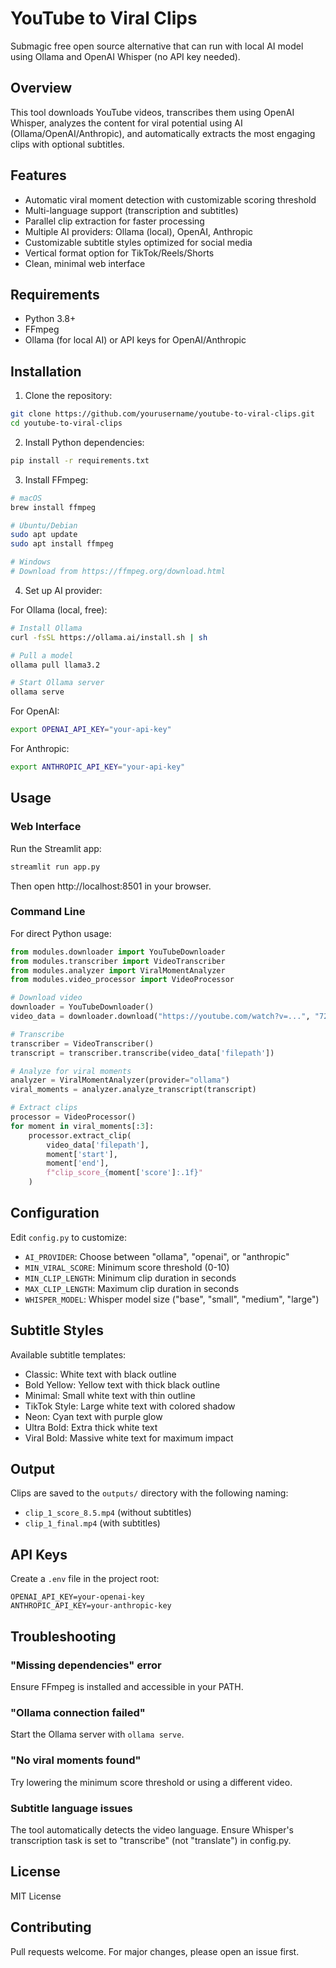 # YouTube to Viral Clips

Submagic free open source alternative that can run with local AI model using Ollama and OpenAI Whisper (no API key needed).

## Overview

This tool downloads YouTube videos, transcribes them using OpenAI Whisper, analyzes the content for viral potential using AI (Ollama/OpenAI/Anthropic), and automatically extracts the most engaging clips with optional subtitles.

## Features

- Automatic viral moment detection with customizable scoring threshold
- Multi-language support (transcription and subtitles)
- Parallel clip extraction for faster processing
- Multiple AI providers: Ollama (local), OpenAI, Anthropic
- Customizable subtitle styles optimized for social media
- Vertical format option for TikTok/Reels/Shorts
- Clean, minimal web interface

## Requirements

- Python 3.8+
- FFmpeg
- Ollama (for local AI) or API keys for OpenAI/Anthropic

## Installation

1. Clone the repository:
```bash
git clone https://github.com/yourusername/youtube-to-viral-clips.git
cd youtube-to-viral-clips
```

2. Install Python dependencies:
```bash
pip install -r requirements.txt
```

3. Install FFmpeg:
```bash
# macOS
brew install ffmpeg

# Ubuntu/Debian
sudo apt update
sudo apt install ffmpeg

# Windows
# Download from https://ffmpeg.org/download.html
```

4. Set up AI provider:

For Ollama (local, free):
```bash
# Install Ollama
curl -fsSL https://ollama.ai/install.sh | sh

# Pull a model
ollama pull llama3.2

# Start Ollama server
ollama serve
```

For OpenAI:
```bash
export OPENAI_API_KEY="your-api-key"
```

For Anthropic:
```bash
export ANTHROPIC_API_KEY="your-api-key"
```

## Usage

### Web Interface

Run the Streamlit app:
```bash
streamlit run app.py
```

Then open http://localhost:8501 in your browser.

### Command Line

For direct Python usage:
```python
from modules.downloader import YouTubeDownloader
from modules.transcriber import VideoTranscriber
from modules.analyzer import ViralMomentAnalyzer
from modules.video_processor import VideoProcessor

# Download video
downloader = YouTubeDownloader()
video_data = downloader.download("https://youtube.com/watch?v=...", "720p")

# Transcribe
transcriber = VideoTranscriber()
transcript = transcriber.transcribe(video_data['filepath'])

# Analyze for viral moments
analyzer = ViralMomentAnalyzer(provider="ollama")
viral_moments = analyzer.analyze_transcript(transcript)

# Extract clips
processor = VideoProcessor()
for moment in viral_moments[:3]:
    processor.extract_clip(
        video_data['filepath'],
        moment['start'],
        moment['end'],
        f"clip_score_{moment['score']:.1f}"
    )
```

## Configuration

Edit `config.py` to customize:

- `AI_PROVIDER`: Choose between "ollama", "openai", or "anthropic"
- `MIN_VIRAL_SCORE`: Minimum score threshold (0-10)
- `MIN_CLIP_LENGTH`: Minimum clip duration in seconds
- `MAX_CLIP_LENGTH`: Maximum clip duration in seconds
- `WHISPER_MODEL`: Whisper model size ("base", "small", "medium", "large")

## Subtitle Styles

Available subtitle templates:
- Classic: White text with black outline
- Bold Yellow: Yellow text with thick black outline
- Minimal: Small white text with thin outline
- TikTok Style: Large white text with colored shadow
- Neon: Cyan text with purple glow
- Ultra Bold: Extra thick white text
- Viral Bold: Massive white text for maximum impact

## Output

Clips are saved to the `outputs/` directory with the following naming:
- `clip_1_score_8.5.mp4` (without subtitles)
- `clip_1_final.mp4` (with subtitles)

## API Keys

Create a `.env` file in the project root:
```
OPENAI_API_KEY=your-openai-key
ANTHROPIC_API_KEY=your-anthropic-key
```

## Troubleshooting

### "Missing dependencies" error
Ensure FFmpeg is installed and accessible in your PATH.

### "Ollama connection failed"
Start the Ollama server with `ollama serve`.

### "No viral moments found"
Try lowering the minimum score threshold or using a different video.

### Subtitle language issues
The tool automatically detects the video language. Ensure Whisper's transcription task is set to "transcribe" (not "translate") in config.py.

## License

MIT License

## Contributing

Pull requests welcome. For major changes, please open an issue first.